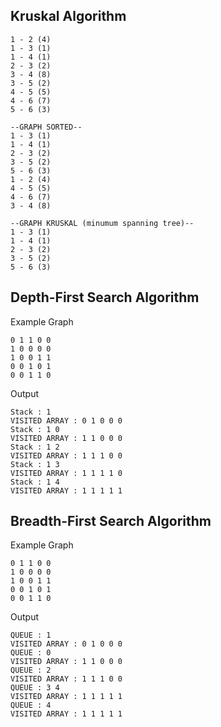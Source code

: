 ## Kruskal Algorithm

```--GRAPH PURE--
1 - 2 (4)
1 - 3 (1)
1 - 4 (1)
2 - 3 (2)
3 - 4 (8)
3 - 5 (2)
4 - 5 (5)
4 - 6 (7)
5 - 6 (3)

--GRAPH SORTED--
1 - 3 (1)
1 - 4 (1)
2 - 3 (2)
3 - 5 (2)
5 - 6 (3)
1 - 2 (4)
4 - 5 (5)
4 - 6 (7)
3 - 4 (8)

--GRAPH KRUSKAL (minumum spanning tree)--
1 - 3 (1)
1 - 4 (1)
2 - 3 (2)
3 - 5 (2)
5 - 6 (3)
```

## Depth-First Search Algorithm

Example Graph

```
0 1 1 0 0
1 0 0 0 0
1 0 0 1 1
0 0 1 0 1
0 0 1 1 0
```

Output

```
Stack : 1
VISITED ARRAY : 0 1 0 0 0
Stack : 1 0
VISITED ARRAY : 1 1 0 0 0
Stack : 1 2
VISITED ARRAY : 1 1 1 0 0
Stack : 1 3
VISITED ARRAY : 1 1 1 1 0
Stack : 1 4
VISITED ARRAY : 1 1 1 1 1
```

## Breadth-First Search Algorithm

Example Graph

```
0 1 1 0 0
1 0 0 0 0
1 0 0 1 1
0 0 1 0 1
0 0 1 1 0
```

Output

```
QUEUE : 1
VISITED ARRAY : 0 1 0 0 0
QUEUE : 0
VISITED ARRAY : 1 1 0 0 0
QUEUE : 2
VISITED ARRAY : 1 1 1 0 0
QUEUE : 3 4
VISITED ARRAY : 1 1 1 1 1
QUEUE : 4
VISITED ARRAY : 1 1 1 1 1
```
